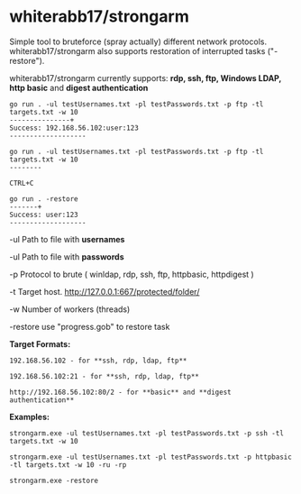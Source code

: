# whiterabb17/strongarm
 Simple tool to bruteforce (spray actually) different network protocols.
 whiterabb17/strongarm also supports restoration of interrupted tasks ("-restore").
 
 whiterabb17/strongarm currently supports: **rdp, ssh, ftp, Windows LDAP, http basic** and **digest authentication**


```
go run . -ul testUsernames.txt -pl testPasswords.txt -p ftp -tl targets.txt -w 10
---------------+
Success: 192.168.56.102:user:123
-------------------
```


```
go run . -ul testUsernames.txt -pl testPasswords.txt -p ftp -tl targets.txt -w 10
--------

CTRL+C

go run . -restore
-------+
Success: user:123
-------------------
```

-ul   Path to file with **usernames**

-ul   Path to file with **passwords**

-p   Protocol to brute ( winldap, rdp, ssh, ftp, httpbasic, httpdigest )

-t   Target host. http://127.0.0.1:667/protected/folder/

-w   Number of workers (threads)

-restore use "progress.gob" to restore task
 

**Target Formats:**

```
192.168.56.102 - for **ssh, rdp, ldap, ftp**

192.168.56.102:21 - for **ssh, rdp, ldap, ftp**

http://192.168.56.102:80/2 - for **basic** and **digest authentication**
```
 
**Examples:**

```
strongarm.exe -ul testUsernames.txt -pl testPasswords.txt -p ssh -tl targets.txt -w 10

strongarm.exe -ul testUsernames.txt -pl testPasswords.txt -p httpbasic -tl targets.txt -w 10 -ru -rp

strongarm.exe -restore
```

